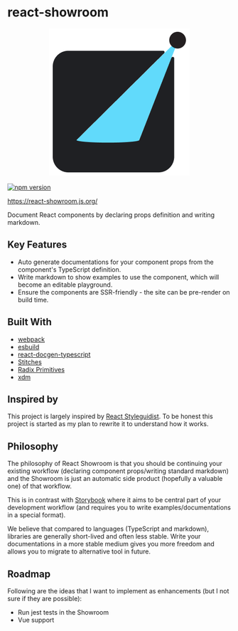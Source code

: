 # react-showroom

<div style="text-align:center;">
    
![React Showroom](docs/assets/react-showroom.png)

</div>

[![npm version](https://badge.fury.io/js/react-showroom.svg)](https://badge.fury.io/js/react-showroom)

https://react-showroom.js.org/

Document React components by declaring props definition and writing markdown.

## Key Features

- Auto generate documentations for your component props from the component's TypeScript definition.
- Write markdown to show examples to use the component, which will become an editable playground.
- Ensure the components are SSR-friendly - the site can be pre-render on build time.

## Built With

- [webpack](https://webpack.js.org/)
- [esbuild](https://esbuild.github.io/)
- [react-docgen-typescript](https://www.npmjs.com/package/react-docgen-typescript)
- [Stitches](https://stitches.dev/)
- [Radix Primitives](https://www.radix-ui.com/)
- [xdm](https://github.com/wooorm/xdm)

## Inspired by

This project is largely inspired by [React Styleguidist](https://react-styleguidist.js.org/). To be honest this project is started as my plan to rewrite it to understand how it works.

## Philosophy

The philosophy of React Showroom is that you should be continuing your existing workflow (declaring component props/writing standard markdown) and the Showroom is just an automatic side product (hopefully a valuable one) of that workflow.

This is in contrast with [Storybook](https://storybook.js.org/) where it aims to be central part of your development workflow (and requires you to write examples/documentations in a special format).

We believe that compared to languages (TypeScript and markdown), libraries are generally short-lived and often less stable. Write your documentations in a more stable medium gives you more freedom and allows you to migrate to alternative tool in future.

## Roadmap

Following are the ideas that I want to implement as enhancements (but I not sure if they are possible):

- Run jest tests in the Showroom
- Vue support

